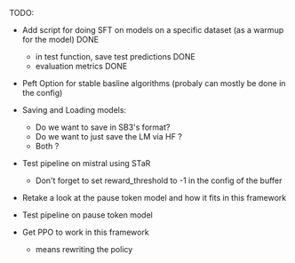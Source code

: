 TODO:

- Add script for doing SFT on models on a specific dataset (as a warmup for the model) DONE
    - in test function, save test predictions DONE
    - evaluation metrics DONE
- Peft Option for stable basline algorithms  (probaly can mostly be done in the config)
- Saving and Loading models:
    - Do we want to save in SB3's format?
    - Do we want to just save the LM via HF ?
    - Both ?
- Test pipeline on mistral using STaR
    - Don't forget to set reward_threshold to -1 in the config of the buffer
- Retake a look at the pause token model and how it fits in this framework
- Test pipeline on pause token model

- Get PPO to work in this framework
    - means rewriting the policy 
